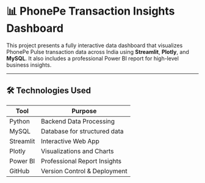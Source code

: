 # 📊 PhonePe Transaction Insights Dashboard

This project presents a fully interactive data dashboard that visualizes PhonePe Pulse transaction data across India using **Streamlit**, **Plotly**, and **MySQL**. It also includes a professional Power BI report for high-level business insights.

---

## 🛠 Technologies Used

| Tool            | Purpose                        |
|-----------------|--------------------------------|
| Python          | Backend Data Processing        |
| MySQL           | Database for structured data   |
| Streamlit       | Interactive Web App            |
| Plotly          | Visualizations and Charts      |
| Power BI        | Professional Report Insights   |
| GitHub          | Version Control & Deployment   |
